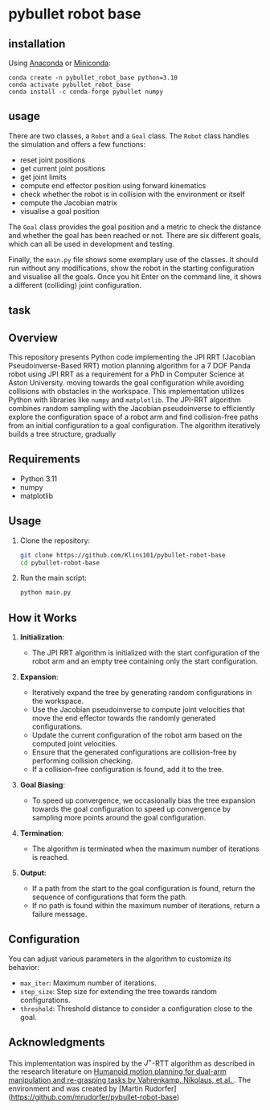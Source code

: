 # pybullet robot base

## installation

Using [Anaconda](https://docs.anaconda.com/free/anaconda/install/) or [Miniconda](https://docs.anaconda.com/free/miniconda/index.html):

```
conda create -n pybullet_robot_base python=3.10
conda activate pybullet_robot_base
conda install -c conda-forge pybullet numpy
```

## usage

There are two classes, a `Robot` and a `Goal` class.
The `Robot` class handles the simulation and offers a few functions:
- reset joint positions
- get current joint positions
- get joint limits
- compute end effector position using forward kinematics
- check whether the robot is in collision with the environment or itself
- compute the Jacobian matrix
- visualise a goal position

The `Goal` class provides the goal position and a metric to check the distance and whether the goal has been reached or not.
There are six different goals, which can all be used in development and testing.

Finally, the `main.py` file shows some exemplary use of the classes.
It should run without any modifications, show the robot in the starting configuration and visualise all the goals.
Once you hit Enter on the command line, it shows a different (colliding) joint configuration.

## task

## Overview
This repository presents Python code implementing the JPI RRT (Jacobian Pseudoinverse-Based RRT) motion planning algorithm for a 7 DOF Panda robot using JPI RRT as a requirement for a PhD in Computer Science at Aston University. moving towards the goal configuration while avoiding collisions with obstacles in the workspace.
This implementation utilizes Python with libraries like `numpy` and `matplotlib`.
The JPI-RRT algorithm combines random sampling with the Jacobian pseudoinverse to efficiently explore the configuration space of a robot arm and find collision-free paths from an initial configuration to a goal configuration. The algorithm iteratively builds a tree structure, gradually 

## Requirements

- Python 3.11
- numpy
- matplotlib

## Usage

1. Clone the repository:

    ```bash
    git clone https://github.com/Klins101/pybullet-robot-base
    cd pybullet-robot-base
    ```

2. Run the main script:

    ```bash
    python main.py
    ```

## How it Works

1. **Initialization**:
   - The JPI RRT algorithm is initialized with the start configuration of the robot arm and an empty tree containing only the start configuration.

2. **Expansion**:
   - Iteratively expand the tree by generating random configurations in the workspace.
   - Use the Jacobian pseudoinverse to compute joint velocities that move the end effector towards the randomly generated configurations.
   - Update the current configuration of the robot arm based on the computed joint velocities.
   - Ensure that the generated configurations are collision-free by performing collision checking.
   - If a collision-free configuration is found, add it to the tree.

3. **Goal Biasing**:
   - To speed up convergence, we occasionally bias the tree expansion towards the goal configuration to speed up convergence by sampling more points around the goal configuration.

4. **Termination**:
   - The algorithm is terminated when the maximum number of iterations is reached.

5. **Output**:
   - If a path from the start to the goal configuration is found, return the sequence of configurations that form the path.
   - If no path is found within the maximum number of iterations, return a failure message.


## Configuration

You can adjust various parameters in the algorithm to customize its behavior:

- `max_iter`: Maximum number of iterations.
- `step_size`: Step size for extending the tree towards random configurations.
- `threshold`: Threshold distance to consider a configuration close to the goal.


## Acknowledgments
This implementation was inspired by the $J^+$-RTT algorithm as described in the research literature on [Humanoid motion planning for dual-arm manipulation and re-grasping tasks by Vahrenkamp, Nikolaus, et al. ](https://h2t.iar.kit.edu/pdf/Vahrenkamp2009b.pdf). The environment and was created by [Martin Rudorfer] (https://github.com/mrudorfer/pybullet-robot-base) 
